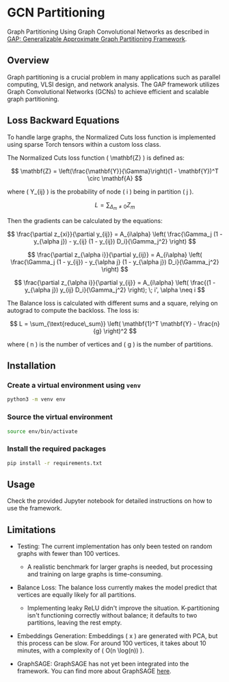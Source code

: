 # GCN Partitioning

Graph Partitioning Using Graph Convolutional Networks as described in [GAP: Generalizable Approximate Graph Partitioning Framework](https://github.com/saurabhdash/GCN_Partitioning).

## Overview

Graph partitioning is a crucial problem in many applications such as parallel computing, VLSI design, and network analysis. The GAP framework utilizes Graph Convolutional Networks (GCNs) to achieve efficient and scalable graph partitioning.

## Loss Backward Equations

To handle large graphs, the Normalized Cuts loss function is implemented using sparse Torch tensors within a custom loss class.

The Normalized Cuts loss function \( \mathbf{Z} \) is defined as:

$$
\mathbf{Z} = \left(\frac{\mathbf{Y}}{\Gamma}\right)(1 - \mathbf{Y})^T \circ \mathbf{A}
$$

where \( Y_{ij} \) is the probability of node \( i \) being in partition \( j \).

$$
L = \sum_{\Delta_{m} \neq 0} Z_{m}
$$

Then the gradients can be calculated by the equations:

$$
\frac{\partial z_{xi}}{\partial y_{ij}} = A_{i\alpha} \left( \frac{\Gamma_j (1 - y_{\alpha j}) - y_{ij} (1 - y_{ij}) D_i}{\Gamma_j^2} \right)
$$

$$
\frac{\partial z_{\alpha i}}{\partial y_{ij}} = A_{i\alpha} \left( \frac{\Gamma_j (1 - y_{ij}) - y_{\alpha j} (1 - y_{\alpha j}) D_i}{\Gamma_j^2} \right)
$$

$$
\frac{\partial z_{\alpha i}}{\partial y_{ij}} = A_{i\alpha} \left( \frac{(1 - y_{\alpha j}) y_{ij} D_i}{\Gamma_j^2} \right); \; i', \alpha \neq i
$$

The Balance loss is calculated with different sums and a square, relying on autograd to compute the backloss. The loss is:

$$
L = \sum_{\text{reduce\_sum}} \left( \mathbf{1}^T \mathbf{Y} - \frac{n}{g} \right)^2
$$

where \( n \) is the number of vertices and \( g \) is the number of partitions.

## Installation

### Create a virtual environment using `venv`

```bash
python3 -m venv env
```

### Source the virtual environment

```bash
source env/bin/activate
```

### Install the required packages

```bash
pip install -r requirements.txt
```

## Usage

Check the provided Jupyter notebook for detailed instructions on how to use the framework.

## Limitations

- Testing: The current implementation has only been tested on random graphs with fewer than 100 vertices.
  - A realistic benchmark for larger graphs is needed, but processing and training on large graphs is time-consuming.
  
- Balance Loss: The balance loss currently makes the model predict that vertices are equally likely for all partitions.
  - Implementing leaky ReLU didn't improve the situation. K-partitioning isn't functioning correctly without balance; it defaults to two partitions, leaving the rest empty.

- Embeddings Generation: Embeddings \( x \) are generated with PCA, but this process can be slow. For around 100 vertices, it takes about 10 minutes, with a complexity of \( O(n \log(n)) \).

- GraphSAGE: GraphSAGE has not yet been integrated into the framework. You can find more about GraphSAGE [here](https://github.com/williamleif/GraphSAGE).

